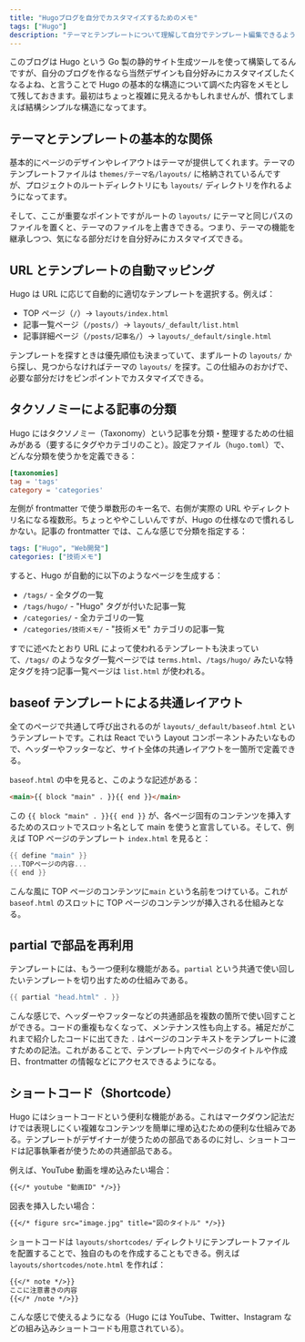 ```yaml
---
title: "Hugoブログを自分でカスタマイズするためのメモ"
tags: ["Hugo"]
description: "テーマとテンプレートについて理解して自分でテンプレート編集できるようになるまでの簡単な説明を書いた。"
---
```


このブログは Hugo という Go 製の静的サイト生成ツールを使って構築してるんですが、自分のブログを作るなら当然デザインも自分好みにカスタマイズしたくなるよね、と言うことで Hugo の基本的な構造について調べた内容をメモとして残しておきます。最初はちょっと複雑に見えるかもしれませんが、慣れてしまえば結構シンプルな構造になってます。

## テーマとテンプレートの基本的な関係

基本的にページのデザインやレイアウトはテーマが提供してくれます。テーマのテンプレートファイルは `themes/テーマ名/layouts/` に格納されているんですが、プロジェクトのルートディレクトリにも `layouts/` ディレクトリを作れるようになってます。

そして、ここが重要なポイントですがルートの `layouts/` にテーマと同じパスのファイルを置くと、テーマのファイルを上書きできる。つまり、テーマの機能を継承しつつ、気になる部分だけを自分好みにカスタマイズできる。

## URL とテンプレートの自動マッピング

Hugo は URL に応じて自動的に適切なテンプレートを選択する。例えば：

- TOP ページ（`/`）→ `layouts/index.html`
- 記事一覧ページ（`/posts/`）→ `layouts/_default/list.html`
- 記事詳細ページ（`/posts/記事名/`）→ `layouts/_default/single.html`

テンプレートを探すときは優先順位も決まっていて、まずルートの `layouts/` から探し、見つからなければテーマの `layouts/` を探す。この仕組みのおかげで、必要な部分だけをピンポイントでカスタマイズできる。

## タクソノミーによる記事の分類

Hugo にはタクソノミー（Taxonomy）という記事を分類・整理するための仕組みがある（要するにタグやカテゴリのこと）。設定ファイル（`hugo.toml`）で、どんな分類を使うかを定義できる：

```toml
[taxonomies]
tag = 'tags'
category = 'categories'
```

左側が frontmatter で使う単数形のキー名で、右側が実際の URL やディレクトリ名になる複数形。ちょっとややこしいんですが、Hugo の仕様なので慣れるしかない。記事の frontmatter では、こんな感じで分類を指定する：

```yaml
tags: ["Hugo", "Web開発"]
categories: ["技術メモ"]
```

すると、Hugo が自動的に以下のようなページを生成する：

- `/tags/` - 全タグの一覧
- `/tags/hugo/` - "Hugo" タグが付いた記事一覧
- `/categories/` - 全カテゴリの一覧
- `/categories/技術メモ/` - "技術メモ" カテゴリの記事一覧

すでに述べたとおり URL によって使われるテンプレートも決まっていて、`/tags/` のようなタグ一覧ページでは `terms.html`、`/tags/hugo/` みたいな特定タグを持つ記事一覧ページは `list.html` が使われる。

## baseof テンプレートによる共通レイアウト

全てのページで共通して呼び出されるのが `layouts/_default/baseof.html` というテンプレートです。これは React でいう Layout コンポーネントみたいなもので、ヘッダーやフッターなど、サイト全体の共通レイアウトを一箇所で定義できる。

`baseof.html` の中を見ると、このような記述がある：

```html
<main>{{ block "main" . }}{{ end }}</main>
```

この `{{ block "main" . }}{{ end }}` が、各ページ固有のコンテンツを挿入するためのスロットでスロット名として main を使うと宣言している。そして、例えば TOP ページのテンプレート `index.html` を見ると：

```go
{{ define "main" }}
...TOPページの内容...
{{ end }}
```

こんな風に TOP ページのコンテンツに`main` という名前をつけている。これが `baseof.html` のスロットに TOP ページのコンテンツが挿入される仕組みとなる。

## partial で部品を再利用

テンプレートには、もう一つ便利な機能がある。`partial` という共通で使い回したいテンプレートを切り出すための仕組みである。

```go
{{ partial "head.html" . }}
```

こんな感じで、ヘッダーやフッターなどの共通部品を複数の箇所で使い回すことができる。コードの重複もなくなって、メンテナンス性も向上する。補足だがこれまで紹介したコードに出てきた `.` はページのコンテキストをテンプレートに渡すための記法。これがあることで、テンプレート内でページのタイトルや作成日、frontmatter の情報などにアクセスできるようになる。

## ショートコード（Shortcode）

Hugo にはショートコードという便利な機能がある。これはマークダウン記法だけでは表現しにくい複雑なコンテンツを簡単に埋め込むための便利な仕組みである。テンプレートがデザイナーが使うための部品であるのに対し、ショートコードは記事執筆者が使うための共通部品である。

例えば、YouTube 動画を埋め込みたい場合：

```markdown
{{</* youtube "動画ID" */>}}
```

図表を挿入したい場合：

```markdown
{{</* figure src="image.jpg" title="図のタイトル" */>}}
```

ショートコードは `layouts/shortcodes/` ディレクトリにテンプレートファイルを配置することで、独自のものを作成することもできる。例えば `layouts/shortcodes/note.html` を作れば：

```markdown
{{</* note */>}}
ここに注意書きの内容
{{</* /note */>}}
```

こんな感じで使えるようになる（Hugo には YouTube、Twitter、Instagram などの組み込みショートコードも用意されている）。
